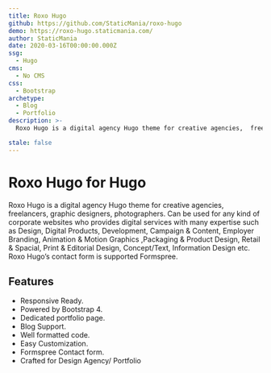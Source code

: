 ```yaml
---
title: Roxo Hugo
github: https://github.com/StaticMania/roxo-hugo
demo: https://roxo-hugo.staticmania.com/
author: StaticMania
date: 2020-03-16T00:00:00.000Z
ssg:
  - Hugo
cms:
  - No CMS
css:
  - Bootstrap
archetype:
  - Blog
  - Portfolio
description: >-
  Roxo Hugo is a digital agency Hugo theme for creative agencies,  freelancers, graphic designers, photographers. Can be used for any kind of corporate websites who provides digital services with many expertise such as  Design, Digital Products, Development, Campaign & Content, Employer Branding, Animation & Motion Graphics ,Packaging & Product Design, Retail & Spacial, Print & Editorial Design, Concept/Text, Information Design etc. Roxo Hugo’s contact form is supported Formspree.

stale: false
---
```


# Roxo Hugo for Hugo

Roxo Hugo is a digital agency Hugo theme for creative agencies, freelancers, graphic designers, photographers. Can be used for any kind of corporate websites who provides digital services with many expertise such as Design, Digital Products, Development, Campaign & Content, Employer Branding, Animation & Motion Graphics ,Packaging & Product Design, Retail & Spacial, Print & Editorial Design, Concept/Text, Information Design etc. Roxo Hugo’s contact form is supported Formspree.

## Features

- Responsive Ready.
- Powered by Bootstrap 4.
- Dedicated portfolio page.
- Blog Support.
- Well formatted code.
- Easy Customization.
- Formspree Contact form.
- Crafted for Design Agency/ Portfolio
